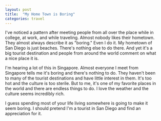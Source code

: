 ```yaml
---
layout: post
title:  "My Home Town is Boring"
categories: travel
---
```


I've noticed a pattern after meeting people from all over the place while in college, at work, and while traveling. Almost nobody likes their hometown. They almost always describe it as "boring." Even I do it. My hometown of San Diego is just beaches. There's nothing else to do there. And yet it's a big tourist destination and people from around the world comment on what a nice place it is.

I'm hearing a lot of this in Singapore. Almost everyone I meet from Singapore tells me it's boring and there's nothing to do. They haven't been to many of the tourist destinations and have little interest in them. It's too hot and the culture is too sterile. But to me, it's one of my favorite places in the world and there are endless things to do. I love the weather and the culture seems incredibly rich.

I guess spending most of your life living somewhere is going to make it seem boring. I should pretend I'm a tourist in San Diego and find an appreciation for it.